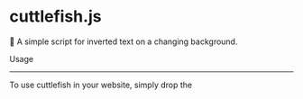 # cuttlefish.js
🦑 A simple script for inverted text on a changing background.

Usage
<hr>
To use cuttlefish in your website, simply drop the <script> just inside your document's body tag, and change the background-color in the background.js file. The time blocks can be edited in the background.js file as well. 

```html
<body>
  <script type="text/javascript" src="background.js"></script>
  <script type="text/javascript" src="invert-text.js"></script>
</body>
```	
